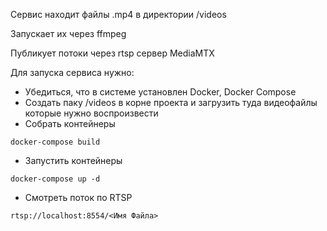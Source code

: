 ﻿Сервис находит файлы .mp4 в директории /videos

Запускает их через ffmpeg

Публикует потоки через rtsp сервер MediaMTX

Для запуска сервиса нужно:

- Убедиться, что в системе установлен Docker, Docker Compose
- Создать паку /videos в корне проекта и загрузить туда видеофайлы которые нужно воспроизвести
- Собрать контейнеры


`docker-compose build
`
- Запустить контейнеры



`docker-compose up -d`
- Смотреть поток по RTSP

`rtsp://localhost:8554/<Имя Файла>`